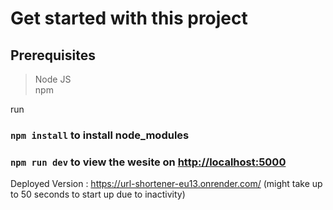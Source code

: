 # Get started with this project

## Prerequisites
  > Node JS <br/>
  > npm

run 
### `npm install` to install node_modules
### `npm run dev` to view the wesite on [http://localhost:5000](http://localhost:5000/)


Deployed Version : https://url-shortener-eu13.onrender.com/
(might take up to 50 seconds to start up due to inactivity)
